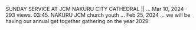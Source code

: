 SUNDAY SERVICE AT JCM NAKURU CITY CATHEDRAL || ... Mar 10, 2024 · 293 views. 03:45. NAKURU JCM church youth ... Feb 25, 2024 ...
we will be having our annual get together gathering on the year 2029